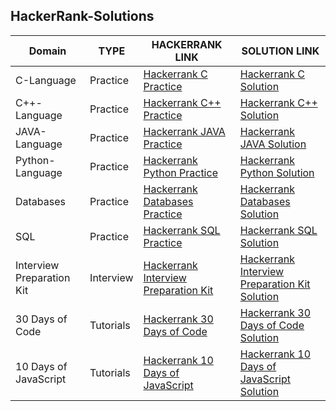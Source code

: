 ## HackerRank-Solutions

| Domain | TYPE | HACKERRANK LINK | SOLUTION LINK |
| --- | --- | --- | --- |
| C-Language | Practice | [Hackerrank C Practice](https://www.hackerrank.com/domains/c) | [Hackerrank C Solution](https://github.com/kg-0805/HackerRank-Solutions/tree/main/C%20PRACTICE) |
| C++-Language | Practice | [Hackerrank C++ Practice](https://www.hackerrank.com/domains/cpp) | [Hackerrank C++ Solution](https://github.com/kg-0805/HackerRank-Solutions/tree/main/C%2B%2B%20Practice) |
| JAVA-Language | Practice | [Hackerrank JAVA Practice](https://www.hackerrank.com/domains/java) | [Hackerrank JAVA Solution](https://github.com/kg-0805/HackerRank-Solutions/tree/main/JAVA%20PRACTICE) |
| Python-Language | Practice | [Hackerrank Python Practice](https://www.hackerrank.com/domains/python) | [Hackerrank Python Solution](https://github.com/kg-0805/HackerRank-Solutions/tree/main/PYTHON%20Practice) |
| Databases | Practice | [Hackerrank Databases Practice](https://www.hackerrank.com/domains/databases) | [Hackerrank Databases Solution](https://github.com/kg-0805/HackerRank-Solutions/tree/main/Databases) |
| SQL | Practice | [Hackerrank SQL Practice](https://www.hackerrank.com/domains/sql) | [Hackerrank SQL Solution](https://github.com/kg-0805/HackerRank-Solutions/tree/main/SQL%20PRACTICE) |
| Interview Preparation Kit | Interview | [Hackerrank Interview Preparation Kit](https://www.hackerrank.com/interview/interview-preparation-kit) | [Hackerrank Interview Preparation Kit Solution](https://github.com/kg-0805/HackerRank-Solutions/tree/main/Interview%20Preparation%20Kit) |
| 30 Days of Code | Tutorials | [Hackerrank 30 Days of Code](https://www.hackerrank.com/domains/tutorials/30-days-of-code) | [Hackerrank 30 Days of Code Solution](https://github.com/kg-0805/HackerRank-Solutions/tree/main/30%20Days%20of%20Code) |
| 10 Days of JavaScript | Tutorials | [Hackerrank 10 Days of JavaScript](https://www.hackerrank.com/domains/tutorials/10-days-of-javascript) | [Hackerrank 10 Days of JavaScript Solution](https://github.com/kg-0805/HackerRank-Solutions/tree/main/10%20Days%20of%20JavaScript) |
